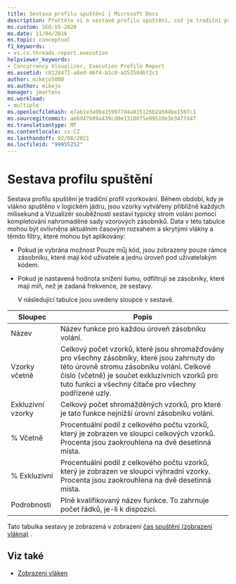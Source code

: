```yaml
---
title: Sestava profilu spuštění | Microsoft Docs
description: Přečtěte si o sestavě profilu spuštění, což je tradiční profil vzorkování v rozšíření Vizualizátor souběžnosti pro Visual Studio.
ms.custom: SEO-VS-2020
ms.date: 11/04/2016
ms.topic: conceptual
f1_keywords:
- vs.cv.threads.report.execution
helpviewer_keywords:
- Concurrency Visualizer, Execution Profile Report
ms.assetid: c8128472-a8ed-46f4-b1c8-a25358d6f2c1
author: mikejo5000
ms.author: mikejo
manager: jmartens
ms.workload:
- multiple
ms.openlocfilehash: e7a61e3a9ba159977d4a835126b2a584be1597c1
ms.sourcegitcommit: ae6d47b09a439cd0e13180f5e89510e3e347fd47
ms.translationtype: MT
ms.contentlocale: cs-CZ
ms.lasthandoff: 02/08/2021
ms.locfileid: "99955252"
---
```

# <a name="execution-profile-report"></a>Sestava profilu spuštění
Sestava profilu spuštění je tradiční profil vzorkování. Během období, kdy je vlákno spuštěno v logickém jádru, jsou vzorky vytvářeny přibližně každých milisekund a Vizualizér souběžnosti sestaví typický strom volání pomocí kompletování nahromaděné sady vzorových zásobníků. Data v této tabulce mohou být ovlivněna aktuálním časovým rozsahem a skrytými vlákny a těmito filtry, které mohou být aplikovány:

- Pokud je vybrána možnost Pouze můj kód, jsou zobrazeny pouze rámce zásobníku, které mají kód uživatele a jednu úroveň pod uživatelským kódem.

- Pokud je nastavená hodnota snížení šumu, odfiltrují se zásobníky, které mají míň, než je zadaná frekvence, ze sestavy.

  V následující tabulce jsou uvedeny sloupce v sestavě.

|Sloupec|Popis|
|------------|-----------------|
|Název|Název funkce pro každou úroveň zásobníku volání.|
|Vzorky včetně|Celkový počet vzorků, které jsou shromažďovány pro všechny zásobníky, které jsou zahrnuty do této úrovně stromu zásobníku volání. Celkové číslo (včetně) je součet exkluzivních vzorků pro tuto funkci a všechny čítače pro všechny podřízené uzly.|
|Exkluzivní vzorky|Celkový počet shromážděných vzorků, pro které je tato funkce nejnižší úrovní zásobníku volání.|
|% Včetně|Procentuální podíl z celkového počtu vzorků, který je zobrazen ve sloupci celkových vzorků. Procenta jsou zaokrouhlena na dvě desetinná místa.|
|% Exkluzivní|Procentuální podíl z celkového počtu vzorků, který je zobrazen ve sloupci výhradní vzorky. Procenta jsou zaokrouhlena na dvě desetinná místa.|
|Podrobnosti|Plně kvalifikovaný název funkce. To zahrnuje počet řádků, je-li k dispozici.|

 Tato tabulka sestavy je zobrazená v zobrazení [čas spuštění (zobrazení vlákna)](../profiling/execution-time-threads-view.md) .

## <a name="see-also"></a>Viz také
- [Zobrazení vláken](../profiling/threads-view-parallel-performance.md)